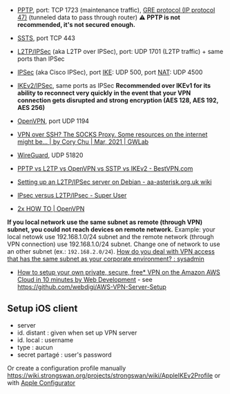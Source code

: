 - [PPTP](https://en.wikipedia.org/wiki/Point-to-Point_Tunneling_Protocol), port: TCP 1723 (maintenance traffic), [GRE protocol (IP protocol 47)](https://en.wikipedia.org/wiki/Generic_Routing_Encapsulation) (tunneled data to pass through router) **⚠️ PPTP is not recommended, it's not secured enough.**
- [SSTS](https://en.wikipedia.org/wiki/Secure_Socket_Tunneling_Protocol), port TCP 443
- [L2TP/IPSec](https://en.wikipedia.org/wiki/Layer_2_Tunneling_Protocol#L2TP.2FIPsec) (aka L2TP over IPSec), port: UDP 1701 (L2TP traffic) + same ports than IPSec
- [IPSec](https://en.wikipedia.org/wiki/IPsec) (aka Cisco IPSec), port [IKE](https://en.wikipedia.org/wiki/Internet_Key_Exchange): UDP 500, port [NAT](https://en.wikipedia.org/wiki/Network_address_translation): UDP 4500
- [IKEv2/IPSec](https://en.wikipedia.org/wiki/Internet_Key_Exchange#Improvements_with_IKEv2), same ports as IPSec **Recommended over IKEv1 for its ability to reconnect very quickly in the event that your VPN connection gets disrupted and strong encryption (AES 128, AES 192, AES 256)**
- [OpenVPN](https://en.wikipedia.org/wiki/OpenVPN), port UDP 1194
- [VPN over SSH? The SOCKS Proxy. Some resources on the internet might be… | by Cory Chu | Mar, 2021 | GWLab](https://web.archive.org/web/20210330001349/https://blog.gwlab.page/vpn-over-ssh-the-socks-proxy-8a8d7bdc7028?gi=bcc2ddfe330a)
- [WireGuard](https://www.wireguard.com/), UDP 51820

- [PPTP vs L2TP vs OpenVPN vs SSTP vs IKEv2 - BestVPN.com](https://www.bestvpn.com/blog/4147/pptp-vs-l2tp-vs-openvpn-vs-sstp-vs-ikev2/)
- [Setting up an L2TP/IPSec server on Debian - aa-asterisk.org.uk wiki](https://www.aa-asterisk.org.uk/Setting_up_an_L2TP/IPSec_server_on_Debian)
- [IPsec versus L2TP/IPsec - Super User](https://superuser.com/questions/378252/ipsec-versus-l2tp-ipsec)
- [2x HOW TO | OpenVPN](https://openvpn.net/community-resources/how-to/)

**If you local network use the same subnet as remote (through VPN) subnet, you could not reach devices on remote network.** Example: your local netowk use 192.168.1.0/24 subnet and the remote network (through VPN connection) use 192.168.1.0/24 subnet. Change one of network to use an other subnet (ex.: `192.168.2.0/24`). [How do you deal with VPN access that has the same subnet as your corporate environment? : sysadmin](https://www.reddit.com/r/sysadmin/comments/437y5p/how_do_you_deal_with_vpn_access_that_has_the_same/)

- [How to setup your own private, secure, free* VPN on the Amazon AWS Cloud in 10 minutes by Web Development](https://www.webdigi.co.uk/blog/2015/how-to-setup-your-own-private-secure-free-vpn-on-the-amazon-aws-cloud-in-10-minutes/) - see https://github.com/webdigi/AWS-VPN-Server-Setup

## Setup iOS client

- server
- id. distant : given when set up VPN server
- id. local : username
- type : aucun
- secret partagé : user's password

Or create a configuration profile manually https://wiki.strongswan.org/projects/strongswan/wiki/AppleIKEv2Profile or with [Apple Configurator](https://www.apple.com/support/iphone/business/)
